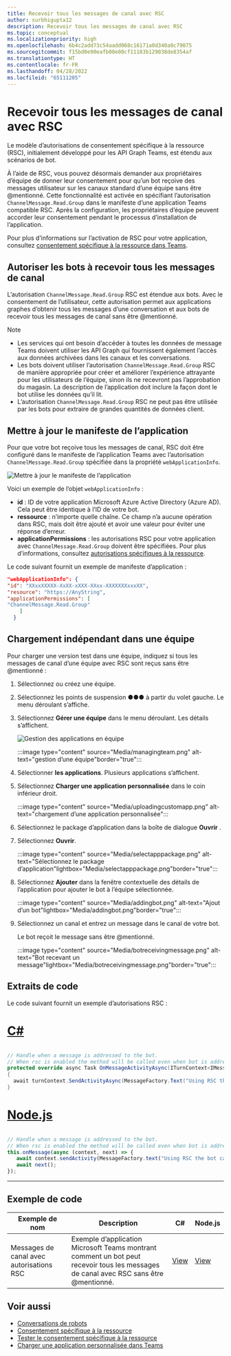 ```yaml
---
title: Recevoir tous les messages de canal avec RSC
author: surbhigupta12
description: Recevoir tous les messages de canal avec RSC
ms.topic: conceptual
ms.localizationpriority: high
ms.openlocfilehash: 6b4c2add73c54aadd068c16171a0d340a0c79075
ms.sourcegitcommit: f15bd0e90eafb00e00cf11183b129038de8354af
ms.translationtype: HT
ms.contentlocale: fr-FR
ms.lasthandoff: 04/28/2022
ms.locfileid: "65111205"
---
```

# <a name="receive-all-channel-messages-with-rsc"></a>Recevoir tous les messages de canal avec RSC

Le modèle d’autorisations de consentement spécifique à la ressource (RSC), initialement développé pour les API Graph Teams, est étendu aux scénarios de bot.

À l’aide de RSC, vous pouvez désormais demander aux propriétaires d’équipe de donner leur consentement pour qu’un bot reçoive des messages utilisateur sur les canaux standard d’une équipe sans être @mentionné. Cette fonctionnalité est activée en spécifiant l’autorisation `ChannelMessage.Read.Group` dans le manifeste d’une application Teams compatible RSC. Après la configuration, les propriétaires d’équipe peuvent accorder leur consentement pendant le processus d’installation de l’application.

Pour plus d’informations sur l’activation de RSC pour votre application, consultez [consentement spécifique à la ressource dans Teams](/microsoftteams/platform/graph-api/rsc/resource-specific-consent#update-your-teams-app-manifest).

## <a name="enable-bots-to-receive-all-channel-messages"></a>Autoriser les bots à recevoir tous les messages de canal

L’autorisation `ChannelMessage.Read.Group` RSC est étendue aux bots. Avec le consentement de l’utilisateur, cette autorisation permet aux applications graphes d’obtenir tous les messages d’une conversation et aux bots de recevoir tous les messages de canal sans être @mentionné.

> [!NOTE]
>
> * Les services qui ont besoin d’accéder à toutes les données de message Teams doivent utiliser les API Graph qui fournissent également l’accès aux données archivées dans les canaux et les conversations.
> * Les bots doivent utiliser l’autorisation `ChannelMessage.Read.Group` RSC de manière appropriée pour créer et améliorer l’expérience attrayante pour les utilisateurs de l’équipe, sinon ils ne recevront pas l’approbation du magasin. La description de l’application doit inclure la façon dont le bot utilise les données qu’il lit.
> * L’autorisation `ChannelMessage.Read.Group` RSC ne peut pas être utilisée par les bots pour extraire de grandes quantités de données client.

## <a name="update-app-manifest"></a>Mettre à jour le manifeste de l’application

Pour que votre bot reçoive tous les messages de canal, RSC doit être configuré dans le manifeste de l’application Teams avec l’autorisation `ChannelMessage.Read.Group` spécifiée dans la propriété `webApplicationInfo`.

![Mettre à jour le manifeste de l’application](~/bots/how-to/conversations/Media/appmanifest.png)


Voici un exemple de l’objet `webApplicationInfo` :

* **id** : ID de votre application Microsoft Azure Active Directory (Azure AD). Cela peut être identique à l’ID de votre bot.
* **ressource** : n’importe quelle chaîne. Ce champ n’a aucune opération dans RSC, mais doit être ajouté et avoir une valeur pour éviter une réponse d’erreur.
* **applicationPermissions** : les autorisations RSC pour votre application avec `ChannelMessage.Read.Group` doivent être spécifiées. Pour plus d’informations, consultez [autorisations spécifiques à la ressource](/microsoftteams/platform/graph-api/rsc/resource-specific-consent#resource-specific-permissions).

Le code suivant fournit un exemple de manifeste d’application :

```json
"webApplicationInfo": {
"id": "XXxxXXXXX-XxXX-xXXX-XXxx-XXXXXXXxxxXX",
"resource": "https://AnyString",
"applicationPermissions": [
"ChannelMessage.Read.Group"
    ]
  }
```

## <a name="sideload-in-a-team"></a>Chargement indépendant dans une équipe

Pour charger une version test dans une équipe, indiquez si tous les messages de canal d’une équipe avec RSC sont reçus sans être @mentionné :

1. Sélectionnez ou créez une équipe.
1. Sélectionnez les points de suspension &#x25CF;&#x25CF;&#x25CF; à partir du volet gauche. Le menu déroulant s’affiche.
1. Sélectionnez **Gérer une équipe** dans le menu déroulant. Les détails s’affichent.

   ![Gestion des applications en équipe](~/bots/how-to/conversations/Media/managingteam.png)

      :::image type="content" source="Media/managingteam.png" alt-text="gestion d’une équipe"border="true":::

1. Sélectionner **les applications**. Plusieurs applications s’affichent.
1. Sélectionnez **Charger une application personnalisée** dans le coin inférieur droit.

      :::image type="content" source="Media/uploadingcustomapp.png" alt-text="chargement d’une application personnalisée":::
  
1. Sélectionnez le package d’application dans la boîte de dialogue **Ouvrir** .
1. Sélectionnez **Ouvrir**.

      :::image type="content" source="Media/selectapppackage.png" alt-text="Sélectionnez le package d’application"lightbox="Media/selectapppackage.png"border="true":::

1. Sélectionnez **Ajouter** dans la fenêtre contextuelle des détails de l’application pour ajouter le bot à l’équipe sélectionnée.

      :::image type="content" source="Media/addingbot.png" alt-text="Ajout d’un bot"lightbox="Media/addingbot.png"border="true":::

1. Sélectionnez un canal et entrez un message dans le canal de votre bot.

    Le bot reçoit le message sans être @mentionné.

      :::image type="content" source="Media/botreceivingmessage.png" alt-text="Bot recevant un message"lightbox="Media/botreceivingmessage.png"border="true":::

## <a name="code-snippets"></a>Extraits de code

Le code suivant fournit un exemple d’autorisations RSC :

# <a name="c"></a>[C#](#tab/dotnet)

```csharp

// Handle when a message is addressed to the bot. 
// When rsc is enabled the method will be called even when bot is addressed without being @mentioned
protected override async Task OnMessageActivityAsync(ITurnContext<IMessageActivity> turnContext, CancellationToken cancellationToken)
{
  await turnContext.SendActivityAsync(MessageFactory.Text("Using RSC the bot can recieve messages across channels in team without being @mentioned."));
}
```

# <a name="nodejs"></a>[Node.js](#tab/nodejs)

```javascript

// Handle when a message is addressed to the bot. 
// When rsc is enabled the method will be called even when bot is addressed without being @mentioned
this.onMessage(async (context, next) => {
   await context.sendActivity(MessageFactory.text("Using RSC the bot can recieve messages across channles in team without being @mentioned."))
   await next();
});
```

---

## <a name="code-sample"></a>Exemple de code

| Exemple de nom | Description | C# |Node.js|
|-------------|-------------|------|----|
|Messages de canal avec autorisations RSC| Exemple d’application Microsoft Teams montrant comment un bot peut recevoir tous les messages de canal avec RSC sans être @mentionné.| [View](https://github.com/OfficeDev/Microsoft-Teams-Samples/tree/main/samples/bot-receive-channel-messages-withRSC/csharp) | [View](https://github.com/OfficeDev/Microsoft-Teams-Samples/tree/main/samples/bot-receive-channel-messages-withRSC/nodejs) |

## <a name="see-also"></a>Voir aussi

* [Conversations de robots](/microsoftteams/platform/bots/how-to/conversations/conversation-basics)
* [Consentement spécifique à la ressource](/microsoftteams/resource-specific-consent)
* [Tester le consentement spécifique à la ressource](/microsoftteams/platform/graph-api/rsc/test-resource-specific-consent)
* [Charger une application personnalisée dans Teams](~/concepts/deploy-and-publish/apps-upload.md)
